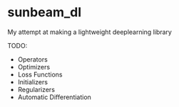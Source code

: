 # sunbeam_dl
My attempt at making a lightweight deeplearning library

TODO:
- Operators
- Optimizers
- Loss Functions
- Initializers
- Regularizers
- Automatic Differentiation